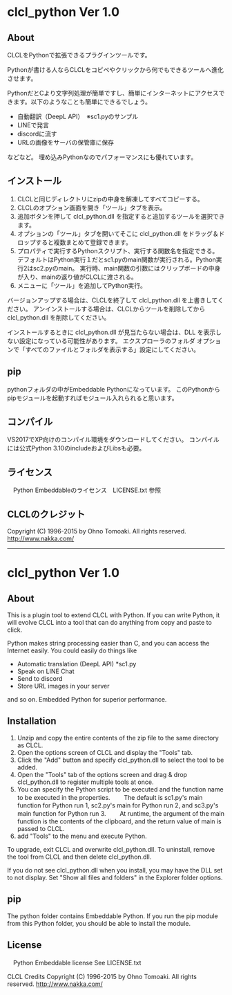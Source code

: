 ﻿# clcl_python Ver 1.0

## About
CLCLをPythonで拡張できるプラグインツールです。

Pythonが書ける人ならCLCLをコピペやクリックから何でもできるツールへ進化させます。

PythonだとCより文字列処理が簡単ですし、簡単にインターネットにアクセスできます。以下のようなことも簡単にできるでしょう。

- 自動翻訳（DeepL API）　※sc1.pyのサンプル
- LINEで発言
- discordに流す
- URLの画像をサーバの保管庫に保存

などなど。
埋め込みPythonなのでパフォーマンスにも優れています。

## インストール
1. CLCLと同じディレクトリにzipの中身を解凍してすべてコピーする。
2. CLCLのオプション画面を開き「ツール」タブを表示。
3. 追加ボタンを押して clcl_python.dll を指定すると追加するツールを選択できます。
4. オプションの「ツール」タブを開いてそこに clcl_python.dll をドラッグ＆ドロップすると複数まとめて登録できます。
5. プロパティで実行するPythonスクリプト、実行する関数名を指定できる。
   デフォルトはPython実行１だとsc1.pyのmain関数が実行される。Python実行2はsc2.pyのmain。
   実行時、main関数の引数にはクリップボードの中身が入り、mainの返り値がCLCLに渡される。
6. メニューに「ツール」を追加してPython実行。

バージョンアップする場合は、CLCLを終了して clcl_python.dll を上書きしてください。
アンインストールする場合は、CLCLからツールを削除してから clcl_python.dll を削除してください。

インストールするときに clcl_python.dll が見当たらない場合は、DLL を表示しない設定になっている可能性があります。
エクスプローラのフォルダ オプションで「すべてのファイルとフォルダを表示する」設定にしてください。

## pip
pythonフォルダの中がEmbeddable Pythonになっています。
このPythonからpipモジュールを起動すればモジュール入れられると思います。

## コンパイル
VS2017でXP向けのコンパイル環境をダウンロードしてください。
コンパイルには公式Python 3.10のincludeおよびLibsも必要。

## ライセンス
　Python Embeddableのライセンス　LICENSE.txt 参照


## CLCLのクレジット
Copyright (C) 1996-2015 by Ohno Tomoaki. All rights reserved.
	http://www.nakka.com/


-------------------------


# clcl_python Ver 1.0

## About
This is a plugin tool to extend CLCL with Python.
If you can write Python, it will evolve CLCL into a tool that can do anything from copy and paste to click.

Python makes string processing easier than C, and you can access the Internet easily.
You could easily do things like

- Automatic translation (DeepL API) *sc1.py
- Speak on LINE Chat
- Send to discord
- Store URL images in your server

and so on.
Embedded Python for superior performance.

## Installation
1. Unzip and copy the entire contents of the zip file to the same directory as CLCL.
2. Open the options screen of CLCL and display the "Tools" tab.
3. Click the "Add" button and specify clcl_python.dll to select the tool to be added.
4. Open the "Tools" tab of the options screen and drag & drop clcl_python.dll to register multiple tools at once.
5. You can specify the Python script to be executed and the function name to be executed in the properties.
　　The default is sc1.py's main function for Python run 1, sc2.py's main for Python run 2, and sc3.py's main function for Python run 3.
　　At runtime, the argument of the main function is the contents of the clipboard, and the return value of main is passed to CLCL.
6. add "Tools" to the menu and execute Python.

To upgrade, exit CLCL and overwrite clcl_python.dll.
To uninstall, remove the tool from CLCL and then delete clcl_python.dll.

If you do not see clcl_python.dll when you install, you may have the DLL set to not display.
Set "Show all files and folders" in the Explorer folder options.

## pip
The python folder contains Embeddable Python.
If you run the pip module from this Python folder, you should be able to install the module.


## License
　Python Embeddable license See LICENSE.txt


CLCL Credits
Copyright (C) 1996-2015 by Ohno Tomoaki. All rights reserved.
http://www.nakka.com/



